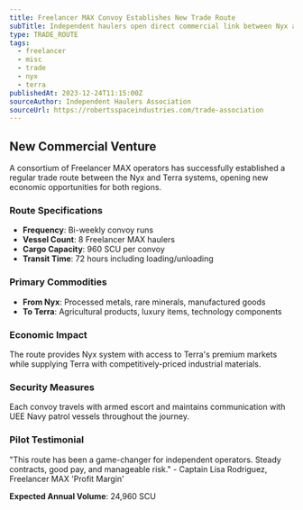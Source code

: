 ```yaml
---
title: Freelancer MAX Convoy Establishes New Trade Route
subTitle: Independent haulers open direct commercial link between Nyx and Terra
type: TRADE_ROUTE
tags:
  - freelancer
  - misc
  - trade
  - nyx
  - terra
publishedAt: 2023-12-24T11:15:00Z
sourceAuthor: Independent Haulers Association
sourceUrl: https://robertsspaceindustries.com/trade-association
---
```


## New Commercial Venture

A consortium of Freelancer MAX operators has successfully established a regular trade route between the Nyx and Terra systems, opening new economic opportunities for both regions.

### Route Specifications
- **Frequency**: Bi-weekly convoy runs
- **Vessel Count**: 8 Freelancer MAX haulers
- **Cargo Capacity**: 960 SCU per convoy
- **Transit Time**: 72 hours including loading/unloading

### Primary Commodities
- **From Nyx**: Processed metals, rare minerals, manufactured goods
- **To Terra**: Agricultural products, luxury items, technology components

### Economic Impact
The route provides Nyx system with access to Terra's premium markets while supplying Terra with competitively-priced industrial materials.

### Security Measures
Each convoy travels with armed escort and maintains communication with UEE Navy patrol vessels throughout the journey.

### Pilot Testimonial
"This route has been a game-changer for independent operators. Steady contracts, good pay, and manageable risk." - Captain Lisa Rodriguez, Freelancer MAX 'Profit Margin'

**Expected Annual Volume**: 24,960 SCU